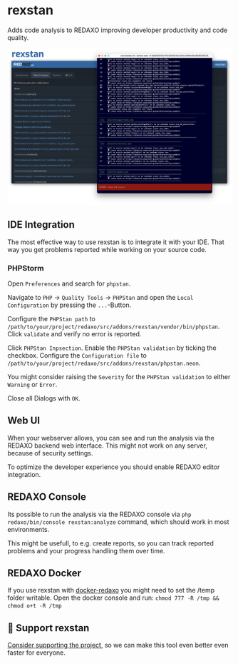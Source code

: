 rexstan
=======

Adds code analysis to REDAXO improving developer productivity and code quality.

![Screenshots](https://github.com/FriendsOfREDAXO/rexstan/blob/assets/stanscreen.png?raw=true)


## IDE Integration

The most effective way to use rexstan is to integrate it with your IDE.
That way you get problems reported while working on your source code.

### PHPStorm

Open `Preferences` and search for `phpstan`.

Navigate to `PHP` -> `Quality Tools` -> `PHPStan` and open the `Local Configuration` by pressing the `...`-Button.

Configure the `PHPStan path` to `/path/to/your/project/redaxo/src/addons/rexstan/vendor/bin/phpstan`.
Click `validate` and verify no error is reported.

Click `PHPStan Inpsection`. Enable the `PHPStan validation` by ticking the checkbox.
Configure the `Configuration file` to `/path/to/your/project/redaxo/src/addons/rexstan/phpstan.neon`.

You might consider raising the `Severity` for the `PHPStan validation` to either `Warning` or `Error`.

Close all Dialogs with `OK`.

## Web UI

When your webserver allows, you can see and run the analysis via the REDAXO backend web interface.
This might not work on any server, because of security settings.

To optimize the developer experience you should enable REDAXO editor integration.

## REDAXO Console

Its possible to run the analysis via the REDAXO console via `php redaxo/bin/console rexstan:analyze` command, which should work in most environments.

This might be usefull, to e.g. create reports, so you can track reported problems and your progress handling them over time.

## REDAXO Docker 

If you use rexstan with [docker-redaxo](https://github.com/FriendsOfREDAXO/docker-redaxo) you might need to set the /temp folder writable. Open the docker console and run: `chmod 777 -R /tmp && chmod o+t -R /tmp`

## 💌 Support rexstan

[Consider supporting the project](https://github.com/sponsors/staabm), so we can make this tool even better even faster for everyone.

